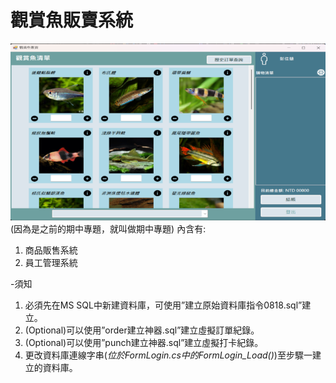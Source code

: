 # 觀賞魚販賣系統
![image](https://github.com/Andy880828/AquariumFishVending/blob/e9acc3478a3f98ca72ad761d495800b667db513b/AquariumFishVending.png)  
(因為是之前的期中專題，就叫做期中專題)
內含有:
1. 商品販售系統
2. 員工管理系統


-須知
1. 必須先在MS SQL中新建資料庫，可使用”建立原始資料庫指令0818.sql”建立。
2. (Optional)可以使用”order建立神器.sql”建立虛擬訂單紀錄。
3. (Optional)可以使用”punch建立神器.sql”建立虛擬打卡紀錄。
4. 更改資料庫連線字串(*位於FormLogin.cs中的FormLogin_Load()*)至步驟一建立的資料庫。
